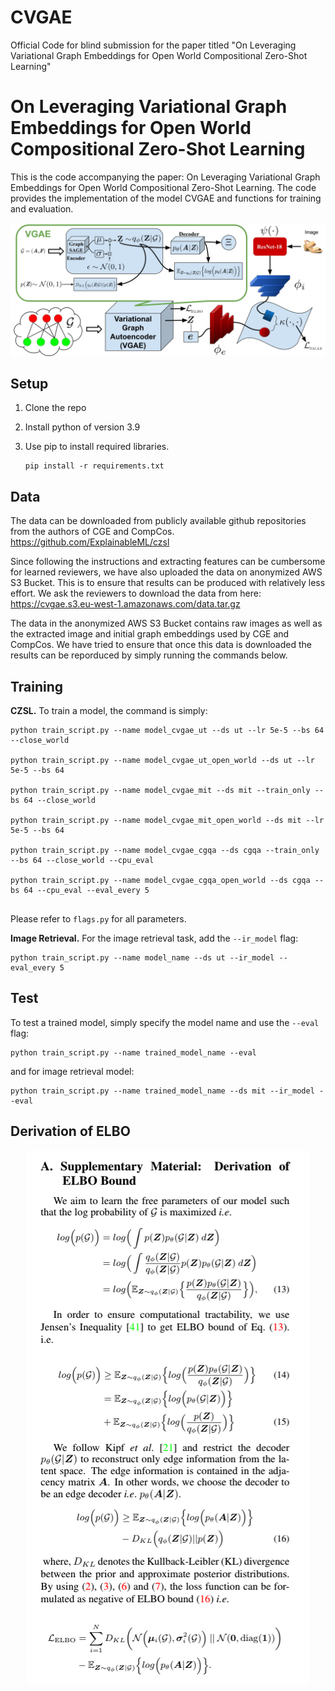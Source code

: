 # CVGAE
Official Code for blind submission for the paper titled "On Leveraging Variational Graph Embeddings for Open World Compositional Zero-Shot Learning" 




# On Leveraging Variational Graph Embeddings for Open World Compositional Zero-Shot Learning

This is the code accompanying the paper: On Leveraging Variational Graph Embeddings for Open World Compositional Zero-Shot Learning. The code provides the implementation of the model CVGAE and functions for training and evaluation.

<p align="center">
  <img src="CVGAE.jpeg" />
</p>

## Setup

1. Clone the repo

2. Install python of version 3.9

3. Use pip to install required libraries.

   ```
   pip install -r requirements.txt
   ```

## Data

The data can be downloaded from publicly available github repositories from the authors of CGE and CompCos. https://github.com/ExplainableML/czsl

Since following the instructions and extracting features can be cumbersome for learned reviewers, we have also uploaded the data on anonymized AWS S3 Bucket. This is to ensure that results can be produced with relatively less effort. We ask the reviewers to download the data from here: https://cvgae.s3.eu-west-1.amazonaws.com/data.tar.gz

The data in the anonymized AWS S3 Bucket contains raw images as well as the extracted image and initial graph embeddings used by CGE and CompCos. 
We have tried to ensure that once this data is downloaded the results can be reporduced by simply running the commands below. 

## Training

**CZSL.** To train a model, the command is simply:

```
python train_script.py --name model_cvgae_ut --ds ut --lr 5e-5 --bs 64 --close_world 

python train_script.py --name model_cvgae_ut_open_world --ds ut --lr 5e-5 --bs 64

python train_script.py --name model_cvgae_mit --ds mit --train_only --bs 64 --close_world 

python train_script.py --name model_cvgae_mit_open_world --ds mit --lr 5e-5 --bs 64 

python train_script.py --name model_cvgae_cgqa --ds cgqa --train_only --bs 64 --close_world --cpu_eval

python train_script.py --name model_cvgae_cgqa_open_world --ds cgqa --bs 64 --cpu_eval --eval_every 5


```

Please refer to `flags.py` for all parameters.

**Image Retrieval.** For the image retrieval task, add the `--ir_model` flag:

```
python train_script.py --name model_name --ds ut --ir_model --eval_every 5
```

## Test

To test a trained model, simply specify the model name and use the `--eval` flag:

```
python train_script.py --name trained_model_name --eval
```

and for image retrieval model:

```
python train_script.py --name trained_model_name --ds mit --ir_model --eval
```

## Derivation of ELBO

<p align="center">
  <img src="Screenshot 2021-11-24 at 23.28.21.png" />
</p>



